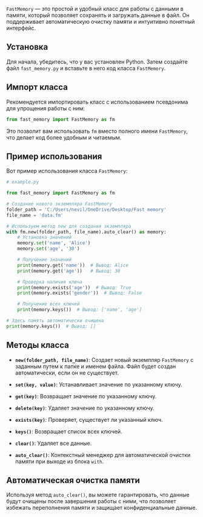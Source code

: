 `FastMemory` — это простой и удобный класс для работы с данными в памяти, который позволяет сохранять и загружать данные в файл. Он поддерживает автоматическую очистку памяти и интуитивно понятный интерфейс.

## Установка

Для начала, убедитесь, что у вас установлен Python. Затем создайте файл `fast_memory.py` и вставьте в него код класса `FastMemory`.

## Импорт класса

Рекомендуется импортировать класс с использованием псевдонима для упрощения работы с ним:

```python
from fast_memory import FastMemory as fm
```

Это позволит вам использовать `fm` вместо полного имени `FastMemory`, что делает код более удобным и читаемым.

## Пример использования

Вот пример использования класса `FastMemory`:

```python
# example.py

from fast_memory import FastMemory as fm

# Создание нового экземпляра FastMemory
folder_path = 'C:/Users/nevil/OneDrive/Desktop/Fast memory'
file_name = 'data.fm'

# Используем метод new для создания экземпляра
with fm.new(folder_path, file_name).auto_clear() as memory:
    # Установка значений
    memory.set('name', 'Alice')
    memory.set('age', '30')

    # Получение значений
    print(memory.get('name'))  # Вывод: Alice
    print(memory.get('age'))   # Вывод: 30

    # Проверка наличия ключа
    print(memory.exists('age'))  # Вывод: True
    print(memory.exists('gender'))  # Вывод: False

    # Получение всех ключей
    print(memory.keys())  # Вывод: ['name', 'age']

# Здесь память автоматически очищена
print(memory.keys())  # Вывод: []
```

## Методы класса

- **`new(folder_path, file_name)`**: Создает новый экземпляр `FastMemory` с заданным путем к папке и именем файла. Файл будет создан автоматически, если он не существует.
  
- **`set(key, value)`**: Устанавливает значение по указанному ключу.

- **`get(key)`**: Возвращает значение по указанному ключу.

- **`delete(key)`**: Удаляет значение по указанному ключу.

- **`exists(key)`**: Проверяет, существует ли указанный ключ.

- **`keys()`**: Возвращает список всех ключей.

- **`clear()`**: Удаляет все данные.

- **`auto_clear()`**: Контекстный менеджер для автоматической очистки памяти при выходе из блока `with`.

## Автоматическая очистка памяти

Используя метод `auto_clear()`, вы можете гарантировать, что данные будут очищены после завершения работы с ними, что позволяет избежать переполнения памяти и защищает конфиденциальные данные.